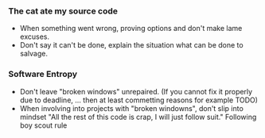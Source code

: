 ### The cat ate my source code
+ When something went wrong, proving options and don't make lame excuses.
+ Don't say it can't be done, explain the situation what can be done to salvage.

### Software Entropy
+ Don't leave "broken windows" unrepaired. (If you cannot fix it properly due to deadline, ... then at least commetting reasons for example TODO)
+ When involving into projects with "broken windowns", don't slip into mindset "All the rest of this code is crap, I will just follow suit." Following boy scout rule
